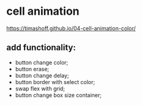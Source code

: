 # cell animation
https://timashoff.github.io/04-cell-animation-color/
## add functionality:
 - button change color;
 - button erase;
 - button change delay;
 - button border with select color;
 - swap flex with grid;
 - button change box size container;
